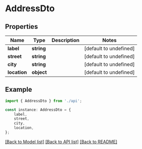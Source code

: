 # AddressDto


## Properties

Name | Type | Description | Notes
------------ | ------------- | ------------- | -------------
**label** | **string** |  | [default to undefined]
**street** | **string** |  | [default to undefined]
**city** | **string** |  | [default to undefined]
**location** | **object** |  | [default to undefined]

## Example

```typescript
import { AddressDto } from './api';

const instance: AddressDto = {
    label,
    street,
    city,
    location,
};
```

[[Back to Model list]](../README.md#documentation-for-models) [[Back to API list]](../README.md#documentation-for-api-endpoints) [[Back to README]](../README.md)
